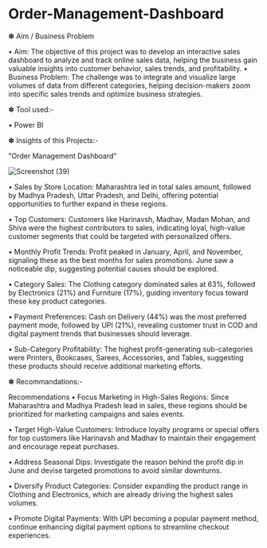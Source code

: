 # Order-Management-Dashboard

✽ Aim / Business Problem

• Aim: The objective of this project was to develop an interactive sales dashboard to analyze and track online sales data, helping the business gain valuable insights into customer behavior, sales trends, and profitability.
• Business Problem: The challenge was to integrate and visualize large volumes of data from different categories, helping decision-makers zoom into specific sales trends and optimize business strategies.

✽ Tool used:-

• Power BI

✽ Insights of this Projects:-

"Order Management Dashboard"

![Screenshot (39)](https://github.com/user-attachments/assets/e94a06f1-5b1c-4f43-a266-5438a97ad164)

• Sales by Store Location: Maharashtra led in total sales amount, followed by Madhya Pradesh, Uttar Pradesh, and Delhi, offering potential opportunities to further expand in these regions.

• Top Customers: Customers like Harinavsh, Madhav, Madan Mohan, and Shiva were the highest contributors to sales, indicating loyal, high-value customer segments that could be targeted with personalized offers.

• Monthly Profit Trends: Profit peaked in January, April, and November, signaling these as the best months for sales promotions. June saw a noticeable dip, suggesting potential causes should be explored.

• Category Sales: The Clothing category dominated sales at 63%, followed by Electronics (21%) and Furniture (17%), guiding inventory focus toward these key product categories.

• Payment Preferences: Cash on Delivery (44%) was the most preferred payment mode, followed by UPI (21%), revealing customer trust in COD and digital payment trends that businesses should leverage.

• Sub-Category Profitability: The highest profit-generating sub-categories were Printers, Bookcases, Sarees, Accessories, and Tables, suggesting these products should receive additional marketing efforts.

✽ Recommandations:-

Recommendations
• Focus Marketing in High-Sales Regions: Since Maharashtra and Madhya Pradesh lead in sales, these regions should be prioritized for marketing campaigns and sales events.

• Target High-Value Customers: Introduce loyalty programs or special offers for top customers like Harinavsh and Madhav to maintain their engagement and encourage repeat purchases.

• Address Seasonal Dips: Investigate the reason behind the profit dip in June and devise targeted promotions to avoid similar downturns.

• Diversify Product Categories: Consider expanding the product range in Clothing and Electronics, which are already driving the highest sales volumes.

• Promote Digital Payments: With UPI becoming a popular payment method, continue enhancing digital payment options to streamline checkout experiences.


